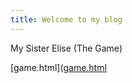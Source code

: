 ```yaml
---
title: Welcome to my blog
---
```


My Sister Elise
(The Game)

[game.html]([game.html](https://jessejonesdesign.github.io/github-pages/game.html)
